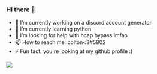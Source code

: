 ### Hi there 👋

- 🔭 I’m currently working on a discord account generator
- 🌱 I’m currently learning python
- 🤔 I’m looking for help with hcap bypass lmfao
- 📫 How to reach me: colton<3#5802
- ⚡ Fun fact: you're looking at my github profile :)

<img src="https://github-readme-stats.vercel.app/api?username=265866&theme=github_dark&show_icons=true">
